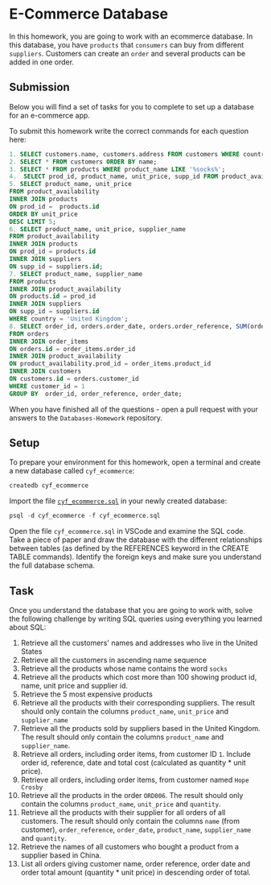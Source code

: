 # E-Commerce Database

In this homework, you are going to work with an ecommerce database. In this database, you have `products` that `consumers` can buy from different `suppliers`. Customers can create an `order` and several products can be added in one order.

## Submission

Below you will find a set of tasks for you to complete to set up a database for an e-commerce app.

To submit this homework write the correct commands for each question here:

```sql
1. SELECT customers.name, customers.address FROM customers WHERE country = 'United States';
2. SELECT * FROM customers ORDER BY name;
3. SELECT * FROM products WHERE product_name LIKE '%socks%';
4.  SELECT prod_id, product_name, unit_price, supp_id FROM product_availability INNER JOIN products ON prod_id = products.id WHERE unit_price > 100;
5. SELECT product_name, unit_price
FROM product_availability
INNER JOIN products
ON prod_id =  products.id
ORDER BY unit_price
DESC LIMIT 5;
6. SELECT product_name, unit_price, supplier_name 
FROM product_availability 
INNER JOIN products 
ON prod_id = products.id 
INNER JOIN suppliers 
ON supp_id = suppliers.id;
7. SELECT product_name, supplier_name 
FROM products 
INNER JOIN product_availability 
ON products.id = prod_id 
INNER JOIN suppliers 
ON supp_id = suppliers.id 
WHERE country = 'United Kingdom';
8. SELECT order_id, orders.order_date, orders.order_reference, SUM(order_items.quantity * product_availability.unit_price) 
FROM orders 
INNER JOIN order_items 
ON orders.id = order_items.order_id 
INNER JOIN product_availability 
ON product_availability.prod_id = order_items.product_id 
INNER JOIN customers 
ON customers.id = orders.customer_id 
WHERE customer_id = 1 
GROUP BY  order_id, order_reference, order_date;
```

When you have finished all of the questions - open a pull request with your answers to the `Databases-Homework` repository.

## Setup

To prepare your environment for this homework, open a terminal and create a new database called `cyf_ecommerce`:

```sql
createdb cyf_ecommerce
```

Import the file [`cyf_ecommerce.sql`](./cyf_ecommerce.sql) in your newly created database:

```sql
psql -d cyf_ecommerce -f cyf_ecommerce.sql
```

Open the file `cyf_ecommerce.sql` in VSCode and examine the SQL code. Take a piece of paper and draw the database with the different relationships between tables (as defined by the REFERENCES keyword in the CREATE TABLE commands). Identify the foreign keys and make sure you understand the full database schema.

## Task

Once you understand the database that you are going to work with, solve the following challenge by writing SQL queries using everything you learned about SQL:

1. Retrieve all the customers' names and addresses who live in the United States
2. Retrieve all the customers in ascending name sequence
3. Retrieve all the products whose name contains the word `socks`
4. Retrieve all the products which cost more than 100 showing product id, name, unit price and supplier id.
5. Retrieve the 5 most expensive products
6. Retrieve all the products with their corresponding suppliers. The result should only contain the columns `product_name`, `unit_price` and `supplier_name`
7. Retrieve all the products sold by suppliers based in the United Kingdom. The result should only contain the columns `product_name` and `supplier_name`.
8. Retrieve all orders, including order items, from customer ID `1`. Include order id, reference, date and total cost (calculated as quantity \* unit price).
9. Retrieve all orders, including order items, from customer named `Hope Crosby`
10. Retrieve all the products in the order `ORD006`. The result should only contain the columns `product_name`, `unit_price` and `quantity`.
11. Retrieve all the products with their supplier for all orders of all customers. The result should only contain the columns `name` (from customer), `order_reference`, `order_date`, `product_name`, `supplier_name` and `quantity`.
12. Retrieve the names of all customers who bought a product from a supplier based in China.
13. List all orders giving customer name, order reference, order date and order total amount (quantity \* unit price) in descending order of total.
